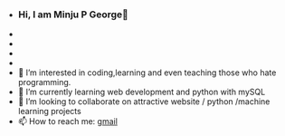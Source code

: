 - ### Hi, I am Minju P George👋
- 
- 
-
- 
- 👀 I’m interested in coding,learning and even teaching those who hate programming.
- 🌱 I’m currently learning web development and python with mySQL
- 💞️ I’m looking to collaborate on attractive website / python /machine learning projects
- 📫 How to reach me: [gmail](minjupgeorge@gmail.com)
<!---
minjupgeorge/minjupgeorge@gmail.comis a ✨ special ✨ repository because its `README.md` (this file) appears on your GitHub profile.
You can click the Preview link to take a look at your changes.
--->
